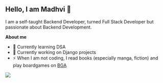 ## Hello, I am Madhvi 👋


I am a self-taught Backend Developer, turned Full Stack Developer but passionate about Backend Development.


**About me**

- 🌱 Currently learning DSA
- 🔭 Currently working on Django projects
- ⚡ When I am not coding, I read books (especially manga, fiction) and play boardgames on [BGA](https://boardgamearena.com/player?id=93139433)

<!-- | <a href="https://github.com/madhvi-n/github-readme-stats"><img align="center" src="https://github-readme-stats.vercel.app/api?username=madhvi-n&show_icons=true&include_all_commits=true&theme=buefy&hide_border=true" alt="Madhvi's github stats" /></a> | <a href="https://github.com/madhvi-n/github-readme-stats"><img align="center" src="https://github-readme-stats.vercel.app/api/top-langs/?username=madhvi-n&layout=compact&theme=buefy&hide_border=true" /></a> |
| ------------- | ------------- | -->


<a href="https://github.com/madhvi-n/github-readme-stats"><img align="center" src="https://github-readme-stats.vercel.app/api/top-langs/?username=madhvi-n&layout=compact&theme=buefy&hide_border=false" /></a>

